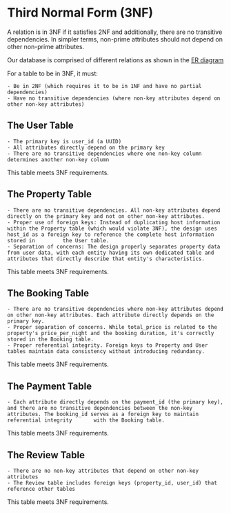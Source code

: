 # Third Normal Form (3NF)

A relation is in 3NF if it satisfies 2NF and additionally, there are no transitive dependencies. In simpler terms, non-prime attributes should not depend on other non-prime attributes. 

Our database is comprised of different relations as shown in the [ER diagram](https://github.com/AgnesNM/airbnb-clone-project/blob/main/ERD/Database%20Specification%20-%20AirBnB.drawio.png)

For a table to be in 3NF, it must:

    - Be in 2NF (which requires it to be in 1NF and have no partial dependencies)
    - Have no transitive dependencies (where non-key attributes depend on other non-key attributes)

## The User Table   

    - The primary key is user_id (a UUID)
    - All attributes directly depend on the primary key
    - There are no transitive dependencies where one non-key column determines another non-key column
    
This table meets 3NF requirements.

## The Property Table 

    - There are no transitive dependencies. All non-key attributes depend directly on the primary key and not on other non-key attributes.
    - Proper use of foreign keys: Instead of duplicating host information within the Property table (which would violate 3NF), the design uses host_id as a foreign key to reference the complete host information stored in         the User table.
    - Separation of concerns: The design properly separates property data from user data, with each entity having its own dedicated table and attributes that directly describe that entity's characteristics.
    
This table meets 3NF requirements.

## The Booking Table 

    - There are no transitive dependencies where non-key attributes depend on other non-key attributes. Each attribute directly depends on the primary key.
    - Proper separation of concerns. While total_price is related to the property's price_per_night and the booking duration, it's correctly stored in the Booking table.
    - Proper referential integrity. Foreign keys to Property and User tables maintain data consistency without introducing redundancy.

This table meets 3NF requirements.

## The Payment Table

    - Each attribute directly depends on the payment_id (the primary key), and there are no transitive dependencies between the non-key attributes. The booking_id serves as a foreign key to maintain referential integrity       with the Booking table.
    
This table meets 3NF requirements.

## The Review Table

    - There are no non-key attributes that depend on other non-key attributes
    - The Review table includes foreign keys (property_id, user_id) that reference other tables

This table meets 3NF requirements.
